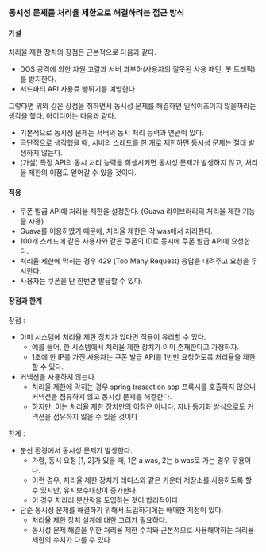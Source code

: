 ### 동시성 문제를 처리율 제한으로 해결하려는 접근 방식

#### 가설

처리율 제한 장치의 장점은 근본적으로 다음과 같다.

- DOS 공격에 의한 자원 고갈과 서버 과부하(사용자의 잘못된 사용 패턴, 봇 트래픽)를 방지한다.
- 서드파티 API 사용료 뻥튀기를 예방한다.

그렇다면 위와 같은 장점을 취하면서 동시성 문제를 해결하면 일석이조이지 않을까라는 생각을 했다.
아이디어는 다음과 같다.

- 기본적으로 동시성 문제는 서버의 동시 처리 능력과 연관이 있다.
- 극단적으로 생각했을 때, 서버의 스레드를 한 개로 제한하면 동시성 문제는 절대 발생하지 않는다.
- (가설) 특정 API의 동시 처리 능력을 희생시키면 동시성 문제가 발생하지 않고, 처리율 제한의 이점도 얻어갈 수 있을 것이다.

#### 적용

- 쿠폰 발급 API에 처리율 제한을 설정한다. (Guava 라이브러리의 처리율 제한 기능을 사용)
- Guava를 이용하였기 때문에, 처리율 제한은 각 was에서 처리한다.
- 100개 스레드에 같은 사용자와 같은 쿠폰의 ID로 동시에 쿠폰 발급 API에 요청한다.
- 처리율 제한에 막히는 경우 429 (Too Many Request) 응답을 내려주고 요청을 무시한다.
- 사용자는 쿠폰을 단 한번만 발급할 수 있다.

#### 장점과 한계

장점 :

- 이미 시스템에 처리율 제한 장치가 있다면 적용이 유리할 수 있다.
    - 예를 들어, 한 시스템에서 처리율 제한 장치가 이미 존재한다고 가정하자.
    - 1초에 한 IP를 가진 사용자는 쿠폰 발급 API를 1번만 요청하도록 처리율을 제한할 수 있다.
- 커넥션을 사용하지 않는다.
    - 처리율 제한에 막히는 경우 spring trasaction aop 프록시를 호출하지 않으니 커넥션을 점유하지 않고 동시성 문제를 해결한다.
    - 하지만, 이는 처리율 제한 장치만의 이점은 아니다. 자바 동기화 방식으로도 커넥션을 점유하지 않을 수 있을 것이다

한계 :

- 분산 환경에서 동시성 문제가 발생한다.
    - 가령, 동시 요청 [1, 2]가 있을 때, 1은 a was, 2는 b was로 가는 경우 무용이다.
    - 이런 경우, 처리율 제한 장치가 레디스와 같은 카운터 저장소를 사용하도록 할 수 있지만, 유지보수대상이 증가한다.
    - 이 경우 차라리 분산락을 도입하는 것이 합리적이다.
- 단순 동시성 문제를 해결하기 위해서 도입하기에는 애매한 지점이 있다.
    - 처리율 제한 장치 설계에 대한 고려가 필요하다.
    - 동시성 문제 해결을 위한 처리율 제한 수치와 근본적으로 사용해야하는 처리율 제한의 수치가 다를 수 있다.
